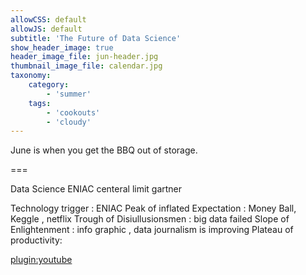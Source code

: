 ```yaml
---
allowCSS: default
allowJS: default
subtitle: 'The Future of Data Science'
show_header_image: true
header_image_file: jun-header.jpg
thumbnail_image_file: calendar.jpg
taxonomy:
    category:
        - 'summer'
    tags:
        - 'cookouts'
        - 'cloudy'
---
```


June is when you get the BBQ out of storage.

===

Data Science ENIAC 
centeral limit 
gartner 

Technology trigger : ENIAC
Peak of inflated Expectation : Money Ball, Keggle , netflix 
Trough of Disiullusionsmen : big data failed 
Slope of Enlightenment : info graphic , data journalism is improving 
Plateau of productivity: 

[plugin:youtube](https://www.youtube.com/watch?v=YKMZIzYBgTk&t=1670s)